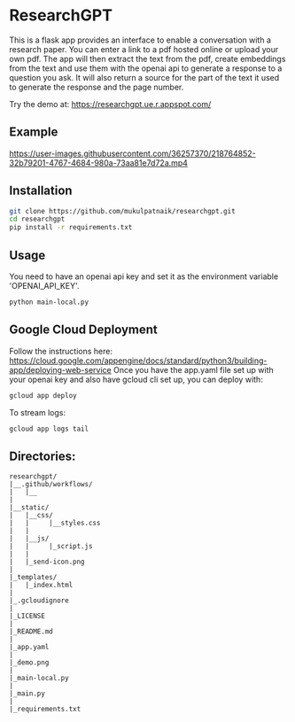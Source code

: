 # ResearchGPT

This is a flask app provides an interface to enable a conversation with a research paper. You can enter a link to a pdf hosted online or upload your own pdf. The app will then extract the text from the pdf, create embeddings from the text and use them with the openai api to generate a response to a question you ask. It will also return a source for the part of the text it used to generate the response and the page number. 

Try the demo at: https://researchgpt.ue.r.appspot.com/

## Example 

https://user-images.githubusercontent.com/36257370/218764852-32b79201-4767-4684-980a-73aa81e7d72a.mp4

## Installation

```bash
git clone https://github.com/mukulpatnaik/researchgpt.git
cd researchgpt
pip install -r requirements.txt
```

## Usage

You need to have an openai api key and set it as the environment variable 'OPENAI_API_KEY'.

```bash
python main-local.py
```

## Google Cloud Deployment

Follow the instructions here: https://cloud.google.com/appengine/docs/standard/python3/building-app/deploying-web-service
Once you have the app.yaml file set up with your openai key and also have gcloud cli set up, you can deploy with:

```bash
gcloud app deploy
```

To stream logs:

```bash
gcloud app logs tail
```
## Directories:

```
researchgpt/
|__.github/workflows/
|	|__
|
|__static/
|	|__css/
|	|     |__styles.css
|	|
|	|__js/
|	|     |_script.js
|	|
|	|_send-icon.png
|
|_templates/
|	|_index.html
|
|_.gcloudignore
|
|_LICENSE
|
|_README.md
|
|_app.yaml
|
|_demo.png
|
|_main-local.py
|
|_main.py
|
|_requirements.txt
```
